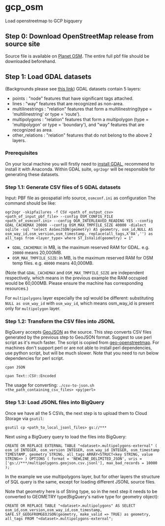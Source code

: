# gcp_osm
Load openstreetmap to GCP bigquery

## Step 0: Download OpenStreetMap release from source site
Source file is available on [Planet OSM](https://planet.openstreetmap.org/). The entire full pbf file should be downloaded beforehand.

## Step 1: Load GDAL datasets
(Backgrounds please see [this link](https://gdal.org/drivers/vector/osm.html))
GDAL datasets contain 5 layers:
* points : "node" features that have significant tags attached.
* lines : "way" features that are recognized as non-area.
* multilinestrings : "relation" features that form a multilinestring(type = 'multilinestring' or type = 'route').
* multipolygons : "relation" features that form a multipolygon (type = 'multipolygon' or type = 'boundary'), and "way" features that are recognized as area.
* other_relations : "relation" features that do not belong to the above 2 layers.

### Prerequisites
On your local machine you will firstly need to [install GDAL](https://gdal.org/download.html), recommend to install it with Anaconda.
Within GDAL suite, `ogr2ogr` will be responsible for generating these datasets.

### Step 1.1: Generate CSV files of 5 GDAL datasets
Input: PBF file as geospatial info source, `osmconf.ini` as configuration
The command should be like:

`ogr2ogr -skipfailures -f CSV <path_of_output_csv> <path_of_input_pbf_file> --config OSM_CONFIG_FILE <path_of_osmconf.ini> --config OGR_INTERLEAVED_READING YES --config GDAL_CACHEMAX 20000 --config OSM_MAX_TMPFILE_SIZE 40000 -dialect sqlite -sql "select AsGeoJSON(geometry) AS geometry, osm_id,NULL AS osm_way_id,osm_version,osm_timestamp, replace(all_tags,X'0A','') as all_tags from <layer_type> where ST_IsValid(geometry) = 1"`

* `GDAL_CACHEMAX`: in MB, is the maximum reserved RAM for GDAL. e.g. `20000` means 20,000MB.
* `OSM_MAX_TMPFILE_SIZE`: in MB, is the maximum reserved RAM for OSM temp files. e.g. `40000` means 40,000MB.

(Note that `GDAL_CACHEMAX` and `OSM_MAX_TMPFILE_SIZE` are independent respectively, which means in the previous example the RAM occupied would be 60,000MB. Please ensure the machine has corresponding resources.)

For `multipolygons` layer especially the sql would be different: substituting `NULL as osm_way_id` with `osm_way_id`, which means osm_way_id is present only for `multipolygon` layer.

### Step 1.2: Transform the CSV files into JSONL
BigQuery accepts [GeoJSON](https://cloud.google.com/bigquery/docs/geospatial-data#loading_geojson_data) as the source. This step converts CSV files generated by the previous step to GeoJSON format.
Suggest to use perl script as it's much faster. The script is copied from [geo-openstreetmap](https://github.com/gcp-pdp/geo-openstreetmap/tree/master/tasks_docker_images/osm_to_features/src/csv_to_json). For machines don't support perl or are not able to install perl dependencies, use python script, but will be much slower.
Note that you need to run below dependencies for perl script.

`cpan JSON`

`cpan Text::CSV::Encoded`

The usage for converting: `./csv-to-json.sh <the_path_containing_csv_files> <py|perl>`

### Step 1.3: Load JSONL files into BigQuery
Once we have all the 5 CSVs, the next step is to upload them to Cloud Storage via `gsutil`:

`gsutil cp <path_to_local_jsonl_files> gs://***`

Next using a BigQuery query to load the files into BigQuery:

`CREATE OR REPLACE EXTERNAL TABLE "<dataset>.multipolygons-external" (
  osm_id INTEGER,
  osm_version INTEGER,
  osm_way_id INTEGER,
  osm_timestamp TIMESTAMP,
  geometry STRING,
  all_tags ARRAY<STRUCT<key STRING, value STRING>>
)
OPTIONS (
  format = 'NEWLINE_DELIMITED_JSON',
  uris = ['gs://***/multipolygons.geojson.csv.jsonl'],
  max_bad_records = 10000
);`

In the example we use multipolygons layer, but for other layers the structure of SQL query is the same, except for loading different JSONL source files.

Note that geometry here is of String type, so in the next step it needs to be converted to GEOMETRY type(BigQuery's native type for geometry object):

`CREATE OR REPLACE TABLE "<dataset>.multipolygons"
AS
SELECT
    osm_id,osm_version,osm_way_id,osm_timestamp,
    SAFE.ST_GEOGFROMGEOJSON(geometry, make_valid => TRUE) as geometry,
    all_tags
FROM "<dataset>.multipolygons-external";`
